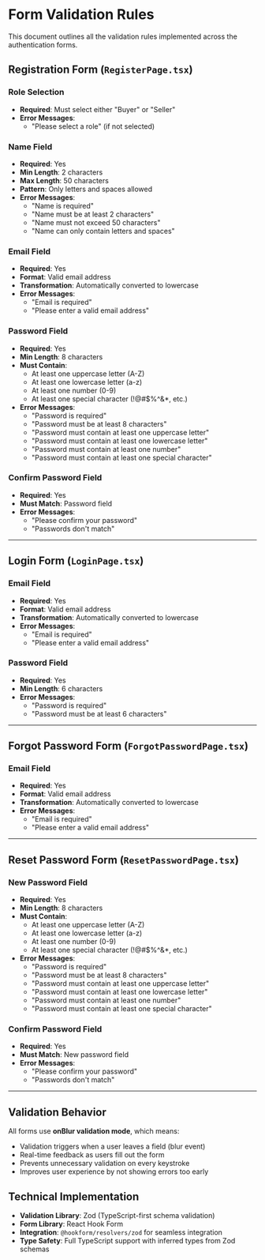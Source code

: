 # Form Validation Rules

This document outlines all the validation rules implemented across the authentication forms.

## Registration Form (`RegisterPage.tsx`)

### Role Selection
- **Required**: Must select either "Buyer" or "Seller"
- **Error Messages**: 
  - "Please select a role" (if not selected)

### Name Field
- **Required**: Yes
- **Min Length**: 2 characters
- **Max Length**: 50 characters
- **Pattern**: Only letters and spaces allowed
- **Error Messages**:
  - "Name is required"
  - "Name must be at least 2 characters"
  - "Name must not exceed 50 characters"
  - "Name can only contain letters and spaces"

### Email Field
- **Required**: Yes
- **Format**: Valid email address
- **Transformation**: Automatically converted to lowercase
- **Error Messages**:
  - "Email is required"
  - "Please enter a valid email address"

### Password Field
- **Required**: Yes
- **Min Length**: 8 characters
- **Must Contain**:
  - At least one uppercase letter (A-Z)
  - At least one lowercase letter (a-z)
  - At least one number (0-9)
  - At least one special character (!@#$%^&*, etc.)
- **Error Messages**:
  - "Password is required"
  - "Password must be at least 8 characters"
  - "Password must contain at least one uppercase letter"
  - "Password must contain at least one lowercase letter"
  - "Password must contain at least one number"
  - "Password must contain at least one special character"

### Confirm Password Field
- **Required**: Yes
- **Must Match**: Password field
- **Error Messages**:
  - "Please confirm your password"
  - "Passwords don't match"

---

## Login Form (`LoginPage.tsx`)

### Email Field
- **Required**: Yes
- **Format**: Valid email address
- **Transformation**: Automatically converted to lowercase
- **Error Messages**:
  - "Email is required"
  - "Please enter a valid email address"

### Password Field
- **Required**: Yes
- **Min Length**: 6 characters
- **Error Messages**:
  - "Password is required"
  - "Password must be at least 6 characters"

---

## Forgot Password Form (`ForgotPasswordPage.tsx`)

### Email Field
- **Required**: Yes
- **Format**: Valid email address
- **Transformation**: Automatically converted to lowercase
- **Error Messages**:
  - "Email is required"
  - "Please enter a valid email address"

---

## Reset Password Form (`ResetPasswordPage.tsx`)

### New Password Field
- **Required**: Yes
- **Min Length**: 8 characters
- **Must Contain**:
  - At least one uppercase letter (A-Z)
  - At least one lowercase letter (a-z)
  - At least one number (0-9)
  - At least one special character (!@#$%^&*, etc.)
- **Error Messages**:
  - "Password is required"
  - "Password must be at least 8 characters"
  - "Password must contain at least one uppercase letter"
  - "Password must contain at least one lowercase letter"
  - "Password must contain at least one number"
  - "Password must contain at least one special character"

### Confirm Password Field
- **Required**: Yes
- **Must Match**: New password field
- **Error Messages**:
  - "Please confirm your password"
  - "Passwords don't match"

---

## Validation Behavior

All forms use **onBlur validation mode**, which means:
- Validation triggers when a user leaves a field (blur event)
- Real-time feedback as users fill out the form
- Prevents unnecessary validation on every keystroke
- Improves user experience by not showing errors too early

## Technical Implementation

- **Validation Library**: Zod (TypeScript-first schema validation)
- **Form Library**: React Hook Form
- **Integration**: `@hookform/resolvers/zod` for seamless integration
- **Type Safety**: Full TypeScript support with inferred types from Zod schemas
